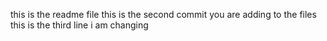 this is the readme file
this is the second commit you are adding to the files
this is the third line i am changing
